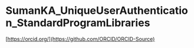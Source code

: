 # SumanKA_UniqueUserAuthentication_StandardProgramLibraries


[https://orcid.org/](https://github.com/ORCID/ORCID-Source)
